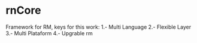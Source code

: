# rnCore
Framework for RM, keys for this work: 
1.- Multi Language
2.- Flexible Layer
3.- Multi Plataform
4.- Upgrable
rm
